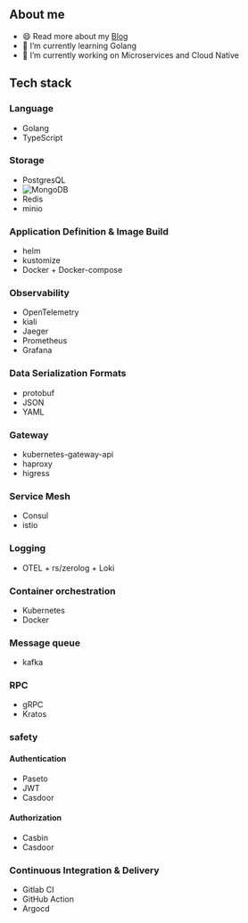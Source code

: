 ## About me
<!-------------self-introduction start------------->

- 😄 Read more about my [Blog](https://blog-gamma-two-81.vercel.app/)
- 🌱 I’m currently learning Golang
- 🔭 I’m currently working on Microservices and Cloud Native 

<!-- https://readme-typing-svg.demolab.com/demo/ -->

<!--------------self-introduction end-------------->

<!-------------learned language start-------------->

<!-------------https://simpleicons.org------------->
<!-------------https://img.shields.io-------------->

## Tech stack

### Language
- Golang
- TypeScript

### Storage
- PostgresQL
- ![MongoDB](https://custom-icon-badges.demolab.com/badge/-MongoDB-%2347A248?logo=MongoDB&logoColor=white)
- Redis
- minio

### Application Definition & Image Build
- helm
- kustomize
- Docker + Docker-compose

### Observability 
- OpenTelemetry
- kiali
- Jaeger
- Prometheus
- Grafana

### Data Serialization Formats
- protobuf
- JSON
- YAML

### Gateway
- kubernetes-gateway-api
- haproxy
- higress

### Service Mesh
- Consul
- istio

### Logging
- OTEL + rs/zerolog + Loki

### Container orchestration
- Kubernetes
- Docker

### Message queue
- kafka

### RPC
- gRPC
- Kratos

### safety 
#### Authentication
- Paseto
- JWT
- Casdoor

#### Authorization
- Casbin
- Casdoor

### Continuous Integration & Delivery
- Gitlab CI
- GitHub Action
- Argocd
